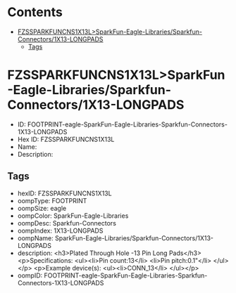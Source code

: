 



Contents
========

* [FZSSPARKFUNCNS1X13L>SparkFun-Eagle-Libraries/Sparkfun-Connectors/1X13-LONGPADS](#fzssparkfuncns1x13lsparkfun-eagle-librariessparkfun-connectors1x13-longpads)
	* [Tags](#tags)

# FZSSPARKFUNCNS1X13L>SparkFun-Eagle-Libraries/Sparkfun-Connectors/1X13-LONGPADS

- ID: FOOTPRINT-eagle-SparkFun-Eagle-Libraries-Sparkfun-Connectors-1X13-LONGPADS
- Hex ID: FZSSPARKFUNCNS1X13L
- Name: 
- Description: 

## Tags

- hexID: FZSSPARKFUNCNS1X13L
- oompType: FOOTPRINT
- oompSize: eagle
- oompColor: SparkFun-Eagle-Libraries
- oompDesc: Sparkfun-Connectors
- oompIndex: 1X13-LONGPADS
- oompName: SparkFun-Eagle-Libraries/Sparkfun-Connectors/1X13-LONGPADS
- description: &lt;h3&gt;Plated Through Hole -13 Pin Long Pads&lt;/h3&gt;
&lt;p&gt;Specifications:
&lt;ul&gt;&lt;li&gt;Pin count:13&lt;/li&gt;
&lt;li&gt;Pin pitch:0.1&quot;&lt;/li&gt;
&lt;/ul&gt;&lt;/p&gt;
&lt;p&gt;Example device(s):
&lt;ul&gt;&lt;li&gt;CONN_13&lt;/li&gt;
&lt;/ul&gt;&lt;/p&gt;
- oompID: FOOTPRINT-eagle-SparkFun-Eagle-Libraries-Sparkfun-Connectors-1X13-LONGPADS
